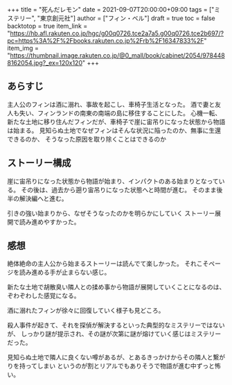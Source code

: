 +++
title = "死んだレモン"
date = 2021-09-07T20:00:00+09:00
tags = ["ミステリー", "東京創元社"]
author = ["フィン・ベル"]
draft = true
toc = false
backtotop = true
item_link = "https://hb.afl.rakuten.co.jp/hgc/g00q0726.tce2a7a5.g00q0726.tce2b697/?pc=https%3A%2F%2Fbooks.rakuten.co.jp%2Frb%2F16347833%2F"
item_img = "https://thumbnail.image.rakuten.co.jp/@0_mall/book/cabinet/2054/9784488162054.jpg?_ex=120x120"
+++

## あらすじ
主人公のフィンは酒に溺れ、事故を起こし、車椅子生活となった。
酒で妻と友人も失い、フィンランドの南東の南端の島に移住することにした。
心機一転、新たな土地に移り住んだフィンだが、車椅子で崖に宙吊りになった状態から物語は始まる。
見知らぬ土地でなぜフィンはそんな状況に陥ったのか、無事に生還できるのか、
そうなった原因を取り除くことはできるのか


## ストーリー構成
崖に宙吊りになった状態から物語が始まり、インパクトのある始まりとなっている。
その後は、過去から遡り宙吊りになった状態へと時間が進む。
そのまま後半の解決編へと進む。

引きの強い始まりから、なぜそうなったのかを明らかにしていく
ストーリー展開で読み進めやすかった。

## 感想
絶体絶命の主人公から始まるストーリーは読んでて楽しかった。
それこそページを読み進める手が止まらない感じ。

新たな土地で胡散臭い隣人との揉め事から物語が展開していくことになるのは、
ぞわぞわした感覚になる。

酒に溺れたフィンが徐々に回復していく様子も見どころ。

殺人事件が起きて、それを探偵が解決するといった典型的なミステリーではないが、
しっかり謎が提示され、その謎が次第に謎が熔けていく感じはミステリーだった。

見知らぬ土地で隣人に良くない噂があるが、とあるきっかけからその隣人と繋がりを持ってしまい
というのが割とリアルでもありそうで物語が進む中ずっと怖い。


